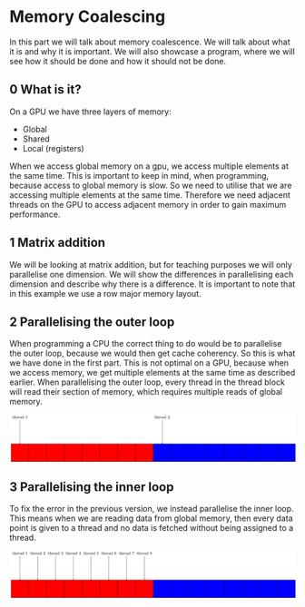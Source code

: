 Memory Coalescing
=================
In this part we will talk about memory coalescence. We will talk about what it
is and why it is important. We will also showcase a program, where we will see
how it should be done and how it should not be done.

0 What is it?
-------------
On a GPU we have three layers of memory:
- Global
- Shared
- Local (registers)

When we access global memory on a gpu, we access multiple elements at the same
time. This is important to keep in mind, when programming, because access to
global memory is slow. So we need to utilise that we are accessing multiple
elements at the same time. Therefore we need adjacent threads on the GPU to
access adjacent memory in order to gain maximum performance.

1 Matrix addition
-----------------
We will be looking at matrix addition, but for teaching purposes we will only
parallelise one dimension. We will show the differences in parallelising each
dimension and describe why there is a difference. It is important to note
that in this example we use a row major memory layout.

2 Parallelising the outer loop
------------------------------
When programming a CPU the correct thing to do would be to parallelise the outer
loop, because we would then get cache coherency. So this is what we have done in
the first part. This is not optimal on a GPU, because when we access memory, we
get multiple elements at the same time as described earlier. When parallelising
the outer loop, every thread in the thread block will read their section of
memory, which requires multiple reads of global memory.

![Every thread will read from a different block of memory](notcoalesced.png)

3 Parallelising the inner loop
------------------------------
To fix the error in the previous version, we instead parallelise the inner loop.
This means when we are reading data from global memory, then every data point is
given to a thread and no data is fetched without being assigned to a thread.

![All threads read within the same block of memory](coalesced.png)
